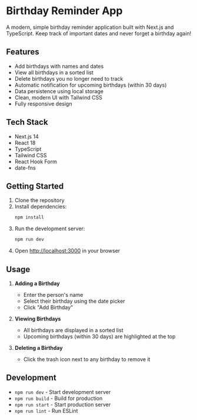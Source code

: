 # Birthday Reminder App

A modern, simple birthday reminder application built with Next.js and TypeScript. Keep track of important dates and never forget a birthday again!

## Features

- Add birthdays with names and dates
- View all birthdays in a sorted list
- Delete birthdays you no longer need to track
- Automatic notification for upcoming birthdays (within 30 days)
- Data persistence using local storage
- Clean, modern UI with Tailwind CSS
- Fully responsive design

## Tech Stack

- Next.js 14
- React 18
- TypeScript
- Tailwind CSS
- React Hook Form
- date-fns

## Getting Started

1. Clone the repository
2. Install dependencies:
   ```bash
   npm install
   ```
3. Run the development server:
   ```bash
   npm run dev
   ```
4. Open [http://localhost:3000](http://localhost:3000) in your browser

## Usage

1. **Adding a Birthday**
   - Enter the person's name
   - Select their birthday using the date picker
   - Click "Add Birthday"

2. **Viewing Birthdays**
   - All birthdays are displayed in a sorted list
   - Upcoming birthdays (within 30 days) are highlighted at the top

3. **Deleting a Birthday**
   - Click the trash icon next to any birthday to remove it

## Development

- `npm run dev` - Start development server
- `npm run build` - Build for production
- `npm run start` - Start production server
- `npm run lint` - Run ESLint
